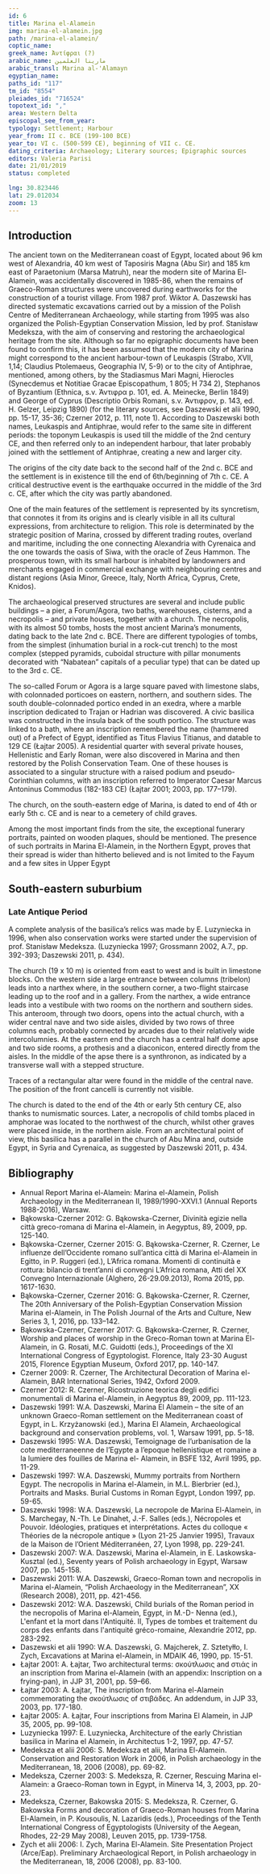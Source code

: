 ```yaml
---
id: 6
title: Marina el-Alamein
img: marina-el-alamein.jpg
path: /marina-el-alamein/
coptic_name:
greek_name: Ἀντίφραι (?)
arabic_name: مارينا العلمين
arabic_transl: Marina al-'Alamayn
egyptian_name:
paths_id: "117"
tm_id: "8554"
pleiades_id: "716524"
topotext_id: ","
area: Western Delta
episcopal_see_from_year:
typology: Settlement; Harbour
year_from: II c. BCE (199-100 BCE)
year_to: VI c. (500-599 CE), beginning of VII c. CE.
dating_criteria: Archaeology; Literary sources; Epigraphic sources
editors: Valeria Parisi
date: 21/01/2019
status: completed

lng: 30.823446
lat: 29.012034
zoom: 13
---
```


## Introduction

The ancient town on the Mediterranean coast of Egypt, located about 96 km west of Alexandria, 40 km west of Taposiris Magna (Abu Sir) and 185 km east of Paraetonium (Marsa Matruh), near the modern site of Marina El-Alamein, was accidentally discovered in 1985-86, when the remains of Graeco-Roman structures were uncovered during earthworks for the construction of a tourist village. From 1987 prof. Wiktor A. Daszewski has directed systematic excavations carried out by a mission of the Polish Centre of Mediterranean Archaeology, while starting from 1995 was also organized the Polish-Egyptian Conservation Mission, led by prof. Stanisław Medeksza, with the aim of conserving and restoring the archaeological heritage from the site. Although so far no epigraphic documents have been found to confirm this, it has been assumed that the modern city of Marina might correspond to the ancient harbour-town of Leukaspis (Strabo, XVII, 1,14; Claudius Ptolemaeus, Geographia IV, 5-9) or to the city of Antiphrae, mentioned, among others, by the Stadiasmus Mari Magni, Hierocles (Synecdemus et Notitiae Gracae Episcopathum, 1 805; H 734 2), Stephanos of Byzantium (Ethnica, s.v. Ἀντιφρα p. 101, ed. A. Meinecke, Berlin 1849) and George of Cyprus (Descriptio Orbis Romani, s.v. Ἀντιφρον, p. 143, ed. H. Gelzer, Leipzig 1890) (for the literary sources, see Daszewski et alii 1990, pp. 15-17, 35-36; Czerner 2012, p. 111, note 1). According to Daszewski both names, Leukaspis and Antiphrae, would refer to the same site in different periods: the toponym Leukaspis is used till the middle of the 2nd century CE, and then referred only to an independent harbour, that later probably joined with the settlement of Antiphrae, creating a new and larger city.

The origins of the city date back to the second half of the 2nd c. BCE and the settlement is in existence till the end of 6th/beginning of 7th c. CE. A critical destructive event is the earthquake occurred in the middle of the 3rd c. CE, after which the city was partly abandoned.

One of the main features of the settlement is represented by its syncretism, that connotes it from its origins and is clearly visible in all its cultural expressions, from architecture to religion. This role is determinated by the strategic position of Marina, crossed by different trading routes, overland and maritime, including the one connecting Alexandria with Cyrenaica and the one towards the oasis of Siwa, with the oracle of Zeus Hammon. The prosperous town, with its small harbour is inhabited by landowners and merchants engaged in commercial exchange with neighbouring centres and distant regions (Asia Minor, Greece, Italy, North Africa, Cyprus, Crete, Knidos).

The archaeological preserved structures are several and include public buildings – a pier, a Forum/Agora, two baths, warehouses, cisterns, and a necropolis – and private houses, together with a church. The necropolis, with its almost 50 tombs, hosts the most ancient Marina’s monuments, dating back to the late 2nd c. BCE. There are different typologies of tombs, from the simplest (inhumation burial in a rock-cut trench) to the most complex (stepped pyramids, cuboidal structure with pillar monuments decorated with “Nabatean” capitals of a peculiar type) that can be dated up to the 3rd c. CE.

The so-called Forum or Agora is a large square paved with limestone slabs, with colonnaded porticoes on eastern, northern, and southern sides. The south double-colonnaded portico ended in an exedra, where a marble inscription dedicated to Trajan or Hadrian was discovered. A civic basilica was constructed in the insula back of the south portico. The structure was linked to a bath, where an inscription remembered the name (hammered out) of a Prefect of Egypt, identified as Titus Flavius Titianus, and datable to 129 CE (Łajtar 2005). A residential quarter with several private houses, Hellenistic and Early Roman, were also discovered in Marina and then restored by the Polish Conservation Team. One of these houses is associated to a singular structure with a raised podium and pseudo-Corinthian columns, with an inscription referred to Imperator Caesar Marcus Antoninus Commodus (182-183 CE) (Łajtar 2001; 2003, pp. 177–179).

The church, on the south-eastern edge of Marina, is dated to end of 4th or early 5th c. CE and is near to a cemetery of child graves.

Among the most important finds from the site, the exceptional funerary portraits, painted on wooden plaques, should be mentioned. The presence of such portraits in Marina El-Alamein, in the Northern Egypt, proves that their spread is wider than hitherto believed and is not limited to the Fayum and a few sites in Upper Egypt

## South-eastern suburbium

### Late Antique Period

A complete analysis of the basilica’s relics was made by E. Luzyniecka in 1996, when also conservation works were started under the supervision of prof. Stanisław Medeksza. (Luzyniecka 1997; Grossmann 2002, A.7., pp. 392-393; Daszewski 2011, p. 434).

The church (19 x 10 m) is oriented from east to west and is built in limestone blocks. On the western side a large entrance between columns (tribelon) leads into a narthex where, in the southern corner, a two-flight staircase leading up to the roof and in a gallery. From the narthex, a wide entrance leads into a vestibule with two rooms on the northern and southern sides. This anteroom, through two doors, opens into the actual church, with a wider central nave and two side aisles, divided by two rows of three columns each, probably connected by arcades due to their relatively wide intercolumnies. At the eastern end the church has a central half dome apse and two side rooms, a prothesis and a diaconicon, entered directly from the aisles. In the middle of the apse there is a synthronon, as indicated by a transverse wall with a stepped structure.

Traces of a rectangular altar were found in the middle of the central nave. The position of the front cancelli is currently not visible.

The church is dated to the end of the 4th or early 5th century CE, also thanks to numismatic sources. Later, a necropolis of child tombs placed in amphorae was located to the northwest of the church, whilst other graves were placed inside, in the northern aisle. From an architectural point of view, this basilica has a parallel in the church of Abu Mina and, outside Egypt, in Syria and Cyrenaica, as suggested by Daszewski 2011, p. 434.

## Bibliography

- Annual Report Marina el-Alamein: Marina el-Alamein, Polish Archaeology in the Mediterranean II, 1989/1990-XXVI.1 (Annual Reports 1988-2016), Warsaw.
- Bąkowska-Czerner 2012: G. Bąkowska-Czerner, Divinità egizie nella città greco-romana di Marina el-Alamein, in Aegyptus, 89, 2009, pp. 125-140.
- Bąkowska-Czerner, Czerner 2015: G. Bąkowska-Czerner, R. Czerner, Le influenze dell’Occidente romano sull’antica città di Marina el-Alamein in Egitto, in P. Ruggeri (ed.), L’Africa romana. Momenti di continuità e rottura: bilancio di trent’anni di convegni L’Africa romana, Atti del XX Convegno Internazionale (Alghero, 26-29.09.2013), Roma 2015, pp. 1617-1630.
- Bąkowska-Czerner, Czerner 2016: G. Bąkowska-Czerner, R. Czerner, The 20th Anniversary of the Polish-Egyptian Conservation Mission Marina el-Alamein, in The Polish Journal of the Arts and Culture, New Series 3, 1, 2016, pp. 133–142.
- Bąkowska-Czerner, Czerner 2017: G. Bąkowska-Czerner, R. Czerner, Worship and places of worship in the Greco-Roman town at Marina El-Alamein, in G. Rosati, M.C. Guidotti (eds.), Proceedings of the XI International Congress of Egyptologist. Florence, Italy 23-30 August 2015, Florence Egyptian Museum, Oxford 2017, pp. 140-147.
- Czerner 2009: R. Czerner, The Architectural Decoration of Marina el-Alamein, BAR International Series, 1942, Oxford 2009.
- Czerner 2012: R. Czerner, Ricostruzione teorica degli edifici monumentali di Marina el-Alamein, in Aegyptus 89, 2009, pp. 111-123.
- Daszewski 1991: W.A. Daszewski, Marina El Alamein – the site of an unknown Graeco-Roman settlement on the Mediterranean coast of Egypt, in L. Krzyżanowski (ed.), Marina El Alamein, Archaeological background and conservation problems, vol. 1, Warsaw 1991, pp. 5-18.
- Daszewski 1995: W.A. Daszewski, Temoignage de l’urbanisation de la cote mediterraneenne de l’Egypte a l’epoque hellenistique et romaine a la lumiere des fouilles de Marina el- Alamein, in BSFE 132, Avril 1995, pp. 11-29.
- Daszewski 1997: W.A. Daszewski, Mummy portraits from Northern Egypt. The necropolis in Marina el-Alamein, in M.L. Bierbrier (ed.), Portraits and Masks. Burial Customs in Roman Egypt, London 1997, pp. 59-65.
- Daszewski 1998: W.A. Daszewski, La necropole de Marina El-Alamein, in S. Marchegay, N.-Th. Le Dinahet, J.-F. Salles (eds.), Nécropoles et Pouvoir. Idéologies, pratiques et interprétations. Actes du colloque « Théories de la nécropole antique » (Lyon 21-25 Janvier 1995), Travaux de la Maison de l’Orient Méditerranéen, 27, Lyon 1998, pp. 229-241.
- Daszewski 2007: W.A. Daszewski, Marina el-Alamein, in E. Laskowska-Kusztal (ed.), Seventy years of Polish archaeology in Egypt, Warsaw 2007, pp. 145-158.
- Daszewski 2011: W.A. Daszewski, Graeco-Roman town and necropolis in Marina el-Alamein, “Polish Archaeology in the Mediterranean”, XX (Research 2008), 2011, pp. 421-456.
- Daszewski 2012: W.A. Daszewski, Child burials of the Roman period in the necropolis of Marina el-Alamein, Egypt, in M.-D- Nenna (ed.), L'enfant et la mort dans l'Antiquité. II, Types de tombes et traitement du corps des enfants dans l'antiquité gréco-romaine, Alexandrie 2012, pp. 283-292.
- Daszewski et alii 1990: W.A. Daszewski, G. Majcherek, Z. Sztetyłło, I. Zych, Excavations at Marina el-Alamein, in MDAIK 46, 1990, pp. 15-51.
- Łajtar 2001: A. Łajtar, Two architectural terms: σκούτλωσις and στιάς in an inscription from Marina el-Alamein (with an appendix: Inscription on a frying-pan), in JJP 31, 2001, pp. 59–66.
- Łajtar 2003: A. Łajtar, The inscription from Marina el-Alamein commemorating the σκούτλωσις of στιβάδες. An addendum, in JJP 33, 2003, pp. 177-180.
- Łajtar 2005: A. Łajtar, Four inscriptions from Marina El Alamein, in JJP 35, 2005, pp. 99-108.
- Luzyniecka 1997: E. Luzyniecka, Architecture of the early Christian basilica in Marina el Alamein, in Architectus 1-2, 1997, pp. 47-57.
- Medeksza et alii 2006: S. Medeksza et alii, Marina El-Alamein. Conservation and Restoration Work in 2006, in Polish archaeology in the Mediterranean, 18, 2006 (2008), pp. 69-82.
- Medeksza, Czerner 2003: S. Medeksza, R. Czerner, Rescuing Marina el-Alamein: a Graeco-Roman town in Egypt, in Minerva 14, 3, 2003, pp. 20-23.
- Medeksza, Czerner, Bakowska 2015: S. Medeksza, R. Czerner, G. Bakowska Forms and decoration of Graeco-Roman houses from Marina El-Alamein, in P. Kousoulis, N. Lazaridis (eds.), Proceedings of the Tenth International Congress of Egyptologists (University of the Aegean, Rhodes, 22-29 May 2008), Leuven 2015, pp. 1739-1758.
- Zych et alii 2006: I. Zych, Marina El-Alamein. Site Presentation Project (Arce/Eap). Preliminary Archaeological Report, in Polish archaeology in the Mediterranean, 18, 2006 (2008), pp. 83-100.
